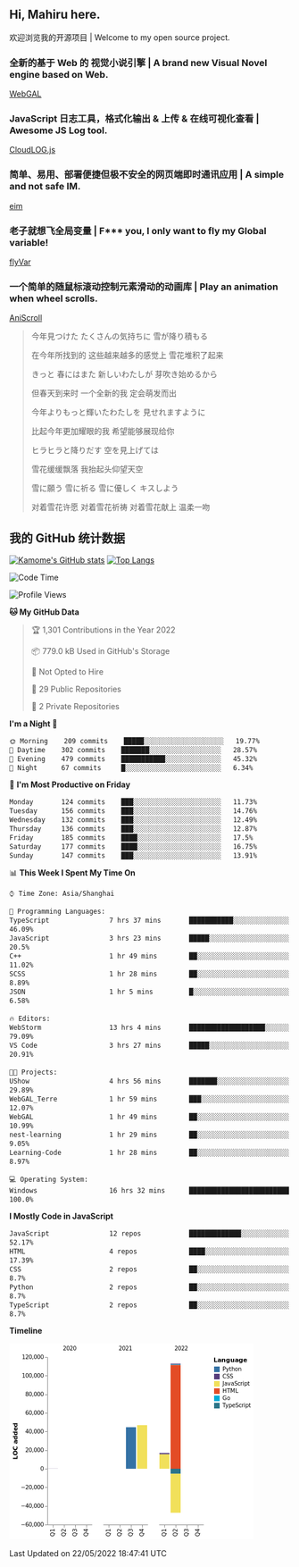 ## Hi, Mahiru here.

欢迎浏览我的开源项目 | Welcome to my open source project.

### 全新的基于 Web 的 视觉小说引擎 | A brand new Visual Novel engine based on Web.

[WebGAL](https://github.com/MakinoharaShoko/WebGAL)

### JavaScript 日志工具，格式化输出 & 上传 & 在线可视化查看 | Awesome JS Log tool.

[CloudLOG.js](https://github.com/MakinoharaShoko/CloudLog.JS)

### 简单、易用、部署便捷但极不安全的网页端即时通讯应用 | A simple and not safe IM.

[eim](https://github.com/MakinoharaShoko/eim)

### 老子就想飞全局变量 | F*** you, I only want to fly my Global variable!

[flyVar](https://github.com/MakinoharaShoko/flyVar)

### 一个简单的随鼠标滚动控制元素滑动的动画库 | Play an animation when wheel scrolls.

[AniScroll](https://github.com/MakinoharaShoko/AniScroll)

> 今年見つけた たくさんの気持ちに 雪が降り積もる  
> 
> 在今年所找到的 这些越来越多的感觉上 雪花堆积了起来  
> 
> きっと 春にはまた 新しいわたしが 芽吹き始めるから  
> 
> 但春天到来时 一个全新的我 定会萌发而出  
> 
> 今年よりもっと輝いたわたしを 見せれますように  
> 
> 比起今年更加耀眼的我 希望能够展现给你  
> 
> ヒラヒラと降りだす 空を見上げては  
> 
> 雪花缓缓飘落 我抬起头仰望天空  
> 
> 雪に願う 雪に祈る 雪に優しく キスしよう  
> 
> 对着雪花许愿 对着雪花祈祷 对着雪花献上 温柔一吻

## 我的 GitHub 统计数据

[![Kamome's GitHub stats](https://github-readme-stats.vercel.app/api?username=MakinoharaShoko)](https://github.com/anuraghazra/github-readme-stats)
[![Top Langs](https://github-readme-stats.vercel.app/api/top-langs/?username=MakinoharaShoko&layout=compact)](https://github.com/anuraghazra/github-readme-stats)

<!--
**MakinoharaShoko/MakinoharaShoko** is a ✨ _special_ ✨ repository because its `README.md` (this file) appears on your GitHub profile.

Here are some ideas to get you started:

- 🔭 I’m currently working on ...
- 🌱 I’m currently learning ...
- 👯 I’m looking to collaborate on ...
- 🤔 I’m looking for help with ...
- 💬 Ask me about ...
- 📫 How to reach me: ...
- 😄 Pronouns: ...
- ⚡ Fun fact: ...
-->

<!--START_SECTION:waka-->
![Code Time](http://img.shields.io/badge/Code%20Time-0%20secs-blue)

![Profile Views](http://img.shields.io/badge/Profile%20Views-12-blue)

**🐱 My GitHub Data** 

> 🏆 1,301 Contributions in the Year 2022
 > 
> 📦 779.0 kB Used in GitHub's Storage 
 > 
> 🚫 Not Opted to Hire
 > 
> 📜 29 Public Repositories 
 > 
> 🔑 2 Private Repositories  
 > 
**I'm a Night 🦉** 

```text
🌞 Morning    209 commits    █████░░░░░░░░░░░░░░░░░░░░   19.77% 
🌆 Daytime    302 commits    ███████░░░░░░░░░░░░░░░░░░   28.57% 
🌃 Evening    479 commits    ███████████░░░░░░░░░░░░░░   45.32% 
🌙 Night      67 commits     █░░░░░░░░░░░░░░░░░░░░░░░░   6.34%

```
📅 **I'm Most Productive on Friday** 

```text
Monday       124 commits    ███░░░░░░░░░░░░░░░░░░░░░░   11.73% 
Tuesday      156 commits    ███░░░░░░░░░░░░░░░░░░░░░░   14.76% 
Wednesday    132 commits    ███░░░░░░░░░░░░░░░░░░░░░░   12.49% 
Thursday     136 commits    ███░░░░░░░░░░░░░░░░░░░░░░   12.87% 
Friday       185 commits    ████░░░░░░░░░░░░░░░░░░░░░   17.5% 
Saturday     177 commits    ████░░░░░░░░░░░░░░░░░░░░░   16.75% 
Sunday       147 commits    ███░░░░░░░░░░░░░░░░░░░░░░   13.91%

```


📊 **This Week I Spent My Time On** 

```text
⌚︎ Time Zone: Asia/Shanghai

💬 Programming Languages: 
TypeScript               7 hrs 37 mins       ███████████░░░░░░░░░░░░░░   46.09% 
JavaScript               3 hrs 23 mins       █████░░░░░░░░░░░░░░░░░░░░   20.5% 
C++                      1 hr 49 mins        ██░░░░░░░░░░░░░░░░░░░░░░░   11.02% 
SCSS                     1 hr 28 mins        ██░░░░░░░░░░░░░░░░░░░░░░░   8.89% 
JSON                     1 hr 5 mins         █░░░░░░░░░░░░░░░░░░░░░░░░   6.58%

🔥 Editors: 
WebStorm                 13 hrs 4 mins       ███████████████████░░░░░░   79.09% 
VS Code                  3 hrs 27 mins       █████░░░░░░░░░░░░░░░░░░░░   20.91%

🐱‍💻 Projects: 
UShow                    4 hrs 56 mins       ███████░░░░░░░░░░░░░░░░░░   29.89% 
WebGAL_Terre             1 hr 59 mins        ███░░░░░░░░░░░░░░░░░░░░░░   12.07% 
WebGAL                   1 hr 49 mins        ██░░░░░░░░░░░░░░░░░░░░░░░   10.99% 
nest-learning            1 hr 29 mins        ██░░░░░░░░░░░░░░░░░░░░░░░   9.05% 
Learning-Code            1 hr 28 mins        ██░░░░░░░░░░░░░░░░░░░░░░░   8.97%

💻 Operating System: 
Windows                  16 hrs 32 mins      █████████████████████████   100.0%

```

**I Mostly Code in JavaScript** 

```text
JavaScript               12 repos            █████████████░░░░░░░░░░░░   52.17% 
HTML                     4 repos             ████░░░░░░░░░░░░░░░░░░░░░   17.39% 
CSS                      2 repos             ██░░░░░░░░░░░░░░░░░░░░░░░   8.7% 
Python                   2 repos             ██░░░░░░░░░░░░░░░░░░░░░░░   8.7% 
TypeScript               2 repos             ██░░░░░░░░░░░░░░░░░░░░░░░   8.7%

```


**Timeline**

![Chart not found](https://raw.githubusercontent.com/MakinoharaShoko/MakinoharaShoko/main/charts/bar_graph.png) 


 Last Updated on 22/05/2022 18:47:41 UTC
<!--END_SECTION:waka-->
